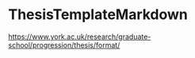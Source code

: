 # ThesisTemplateMarkdown


https://www.york.ac.uk/research/graduate-school/progression/thesis/format/
